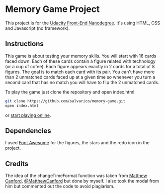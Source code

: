 # Memory Game Project

This project is for the [Udacity Front-End Nanodegree](https://www.udacity.com/course/front-end-web-developer-nanodegree--nd001). It's using HTML, CSS and Javascript (no framework).

## Instructions

This game is about testing your memory skills. You will start with 16 cards faced down. Each of these cards contain a figure related with technology (or a cup of cofee). Each figure appears exactly in 2 cards for a total of 8 figures. The goal is to match each card with its pair. You can't have more than 2 unmatched cards faced up at a given time so whenever you turn a second card that has no match you will have to flip the 2 unmatched cards.

To play the game just clone the repository and open index.html:
```bash
git clone https://github.com/salvarico/memory-game.git
open index.html
```
or [start playing online](https://salvarico.github.io/memory-game/).

## Dependencies

I used [Font Awesome](https://fontawesome.com/) for the figures, the stars and the redo icon in the project.

## Credits

The idea of the changeTimeFormat function was taken from [Matthew Canford](https://matthewcranford.com/), [@MatthewCanford](https://github.com/MatthewCranford) but done by myself. I also took the modal from him but commented out the code to avoid plagiarism.
